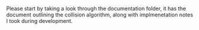 Please start by taking a look through the documentation folder, it has the document outlining the collision algorithm, along with implmenetation notes I took during development.
